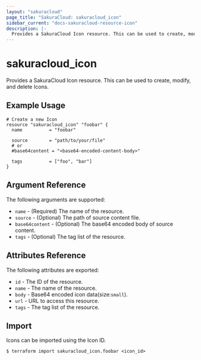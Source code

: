 ```yaml
---
layout: "sakuracloud"
page_title: "SakuraCloud: sakuracloud_icon"
sidebar_current: "docs-sakuracloud-resource-icon"
description: |-
  Provides a SakuraCloud Icon resource. This can be used to create, modify, and delete Icons.
---
```


# sakuracloud\_icon

Provides a SakuraCloud Icon resource. This can be used to create, modify, and delete Icons.

## Example Usage

```hcl
# Create a new Icon
resource "sakuracloud_icon" "foobar" {
  name          = "foobar"
  
  source        = "path/to/your/file"
  # or
  #base64content = "<base64-encoded-content-body>"
  
  tags          = ["foo", "bar"]
}
```

## Argument Reference

The following arguments are supported:

* `name` - (Required) The name of the resource.
* `source` - (Optional) The path of source content file.
* `base64content` - (Optional) The base64 encoded body of source content.
* `tags` - (Optional) The tag list of the resource.

## Attributes Reference

The following attributes are exported:

* `id` - The ID of the resource.
* `name` - The name of the resource.
* `body` - Base64 encoded icon data(size:`small`).
* `url` - URL to access this resource.
* `tags` - The tag list of the resource.

## Import

Icons can be imported using the Icon ID.

```
$ terraform import sakuracloud_icon.foobar <icon_id>
```

